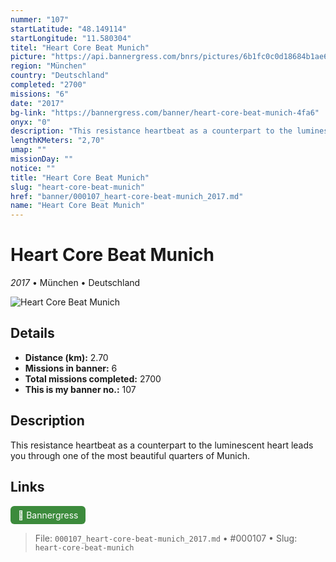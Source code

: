 ```yaml
---
nummer: "107"
startLatitude: "48.149114"
startLongitude: "11.580304"
titel: "Heart Core Beat Munich"
picture: "https://api.bannergress.com/bnrs/pictures/6b1fc0c0d18684b1ae6d1fcfe9dc37c7"
region: "München"
country: "Deutschland"
completed: "2700"
missions: "6"
date: "2017"
bg-link: "https://bannergress.com/banner/heart-core-beat-munich-4fa6"
onyx: "0"
description: "This resistance heartbeat as a counterpart to the luminescent heart leads  you through one of the most beautiful quarters of Munich."
lengthKMeters: "2,70"
umap: ""
missionDay: ""
notice: ""
title: "Heart Core Beat Munich"
slug: "heart-core-beat-munich"
href: "banner/000107_heart-core-beat-munich_2017.md"
name: "Heart Core Beat Munich"
---
```

# Heart Core Beat Munich

*2017* • München • Deutschland

![Heart Core Beat Munich](https://api.bannergress.com/bnrs/pictures/6b1fc0c0d18684b1ae6d1fcfe9dc37c7)



## Details
- **Distance (km):** 2.70
- **Missions in banner:** 6
- **Total missions completed:** 2700
- **This is my banner no.:** 107



## Description
This resistance heartbeat as a counterpart to the luminescent heart leads  you through one of the most beautiful quarters of Munich.



## Links
<a href="https://bannergress.com/banner/heart-core-beat-munich-4fa6" target="_blank" style="display:inline-block;margin-right:8px;padding:6px 12px;background:#3c8b3c;color:#fff;text-decoration:none;border-radius:6px;">🔗 Bannergress</a>



> File: `000107_heart-core-beat-munich_2017.md` • #000107 • Slug: `heart-core-beat-munich`
